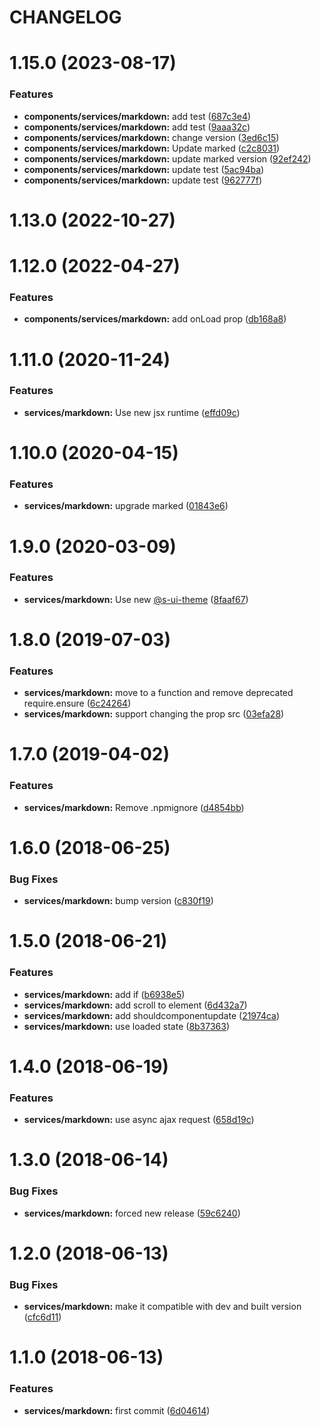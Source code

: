 # CHANGELOG

# 1.15.0 (2023-08-17)


### Features

* **components/services/markdown:** add test ([687c3e4](https://github.com/SUI-Components/adevinta-spain-components/commit/687c3e4692d9c3d3bdd803dfae1f711c59c446ca))
* **components/services/markdown:** add test ([9aaa32c](https://github.com/SUI-Components/adevinta-spain-components/commit/9aaa32c69c35fd72dfbbd92207d1d81c8fed93aa))
* **components/services/markdown:** change version ([3ed6c15](https://github.com/SUI-Components/adevinta-spain-components/commit/3ed6c154ca61a0a385fcd97a5bacda45c29c9201))
* **components/services/markdown:** Update marked ([c2c8031](https://github.com/SUI-Components/adevinta-spain-components/commit/c2c8031d6acd9d94a8de665725e8d3b38fa3a062))
* **components/services/markdown:** update marked version ([92ef242](https://github.com/SUI-Components/adevinta-spain-components/commit/92ef24225c1aec091b0f94677e0b2922e0a6f5e8))
* **components/services/markdown:** update test ([5ac94ba](https://github.com/SUI-Components/adevinta-spain-components/commit/5ac94ba61909d7ae984b4acd665100d37cb0580e))
* **components/services/markdown:** update test ([962777f](https://github.com/SUI-Components/adevinta-spain-components/commit/962777f8aae04038a39a9e2d587ac3796dc71b74))



# 1.13.0 (2022-10-27)



# 1.12.0 (2022-04-27)


### Features

* **components/services/markdown:** add onLoad prop ([db168a8](https://github.com/SUI-Components/adevinta-spain-components/commit/db168a88f6efc7f4beb210bf0a20194fca3b45f8))



# 1.11.0 (2020-11-24)


### Features

* **services/markdown:** Use new jsx runtime ([effd09c](https://github.com/SUI-Components/adevinta-spain-components/commit/effd09cdedbca2eb44dcbea1cbd7ddc1cdc1b901))



# 1.10.0 (2020-04-15)


### Features

* **services/markdown:** upgrade marked ([01843e6](https://github.com/SUI-Components/adevinta-spain-components/commit/01843e62a606b18f5ba27c76fe9ae3bf4a311609))



# 1.9.0 (2020-03-09)


### Features

* **services/markdown:** Use new [@s-ui-theme](https://github.com/s-ui-theme) ([8faaf67](https://github.com/SUI-Components/adevinta-spain-components/commit/8faaf67c70609e44c0a93b5bdfdc2a9ff5807269))



# 1.8.0 (2019-07-03)


### Features

* **services/markdown:** move to a function and remove deprecated require.ensure ([6c24264](https://github.com/SUI-Components/adevinta-spain-components/commit/6c242647b6f46cfcf1cddb155cbcfb66d1d81b9f))
* **services/markdown:** support changing the prop src ([03efa28](https://github.com/SUI-Components/adevinta-spain-components/commit/03efa28c15bb59eedd9bca86441fd9889413ba48))



# 1.7.0 (2019-04-02)


### Features

* **services/markdown:** Remove .npmignore ([d4854bb](https://github.com/SUI-Components/adevinta-spain-components/commit/d4854bb56f52010bb1ec2f0330967b1236b5d128))



# 1.6.0 (2018-06-25)


### Bug Fixes

* **services/markdown:** bump version ([c830f19](https://github.com/SUI-Components/adevinta-spain-components/commit/c830f19a684ef60da3f225e54a7c3e191146ae5f))



# 1.5.0 (2018-06-21)


### Features

* **services/markdown:** add if ([b6938e5](https://github.com/SUI-Components/adevinta-spain-components/commit/b6938e5f40b03a9ecc8fe897ebcb3e8422df0661))
* **services/markdown:** add scroll to element ([6d432a7](https://github.com/SUI-Components/adevinta-spain-components/commit/6d432a7b8dcd3200496bd82258dc6cc1eafb2e36))
* **services/markdown:** add shouldcomponentupdate ([21974ca](https://github.com/SUI-Components/adevinta-spain-components/commit/21974caf94100386009b42a469c87348cdb816d0))
* **services/markdown:** use loaded state ([8b37363](https://github.com/SUI-Components/adevinta-spain-components/commit/8b373634280f503199657e7b900afe97c6565491))



# 1.4.0 (2018-06-19)


### Features

* **services/markdown:** use async ajax request ([658d19c](https://github.com/SUI-Components/adevinta-spain-components/commit/658d19c9273f9dae54a81126959a2bb7209b8a4b))



# 1.3.0 (2018-06-14)


### Bug Fixes

* **services/markdown:** forced new release ([59c6240](https://github.com/SUI-Components/adevinta-spain-components/commit/59c624087aa714110ec8bcf43f072885519266a5))



# 1.2.0 (2018-06-13)


### Bug Fixes

* **services/markdown:** make it compatible with dev and built version ([cfc6d11](https://github.com/SUI-Components/adevinta-spain-components/commit/cfc6d117455ed756780c36f873b7f64187ea9ad2))



# 1.1.0 (2018-06-13)


### Features

* **services/markdown:** first commit ([6d04614](https://github.com/SUI-Components/adevinta-spain-components/commit/6d0461497ad752e2b3cae494fa2cb07766eaeefb))



